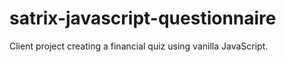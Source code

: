 # satrix-javascript-questionnaire
 Client project creating a financial quiz using vanilla JavaScript.
